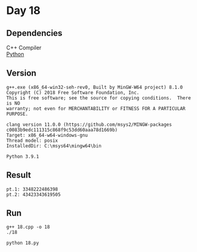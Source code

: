 # Day 18

## Dependencies

C++ Compiler  
[Python](https://www.python.org/)  

## Version

    g++.exe (x86_64-win32-seh-rev0, Built by MinGW-W64 project) 8.1.0
    Copyright (C) 2018 Free Software Foundation, Inc.
    This is free software; see the source for copying conditions.  There is NO
    warranty; not even for MERCHANTABILITY or FITNESS FOR A PARTICULAR PURPOSE.
    
    clang version 11.0.0 (https://github.com/msys2/MINGW-packages c0083b9edc111315c868f9c53dd60aaa78d1669b)
    Target: x86_64-w64-windows-gnu
    Thread model: posix
    InstalledDir: C:\msys64\mingw64\bin

    Python 3.9.1

## Result

    pt.1: 3348222486398
    pt.2: 43423343619505

## Run

    g++ 18.cpp -o 18
    ./18

    python 18.py
